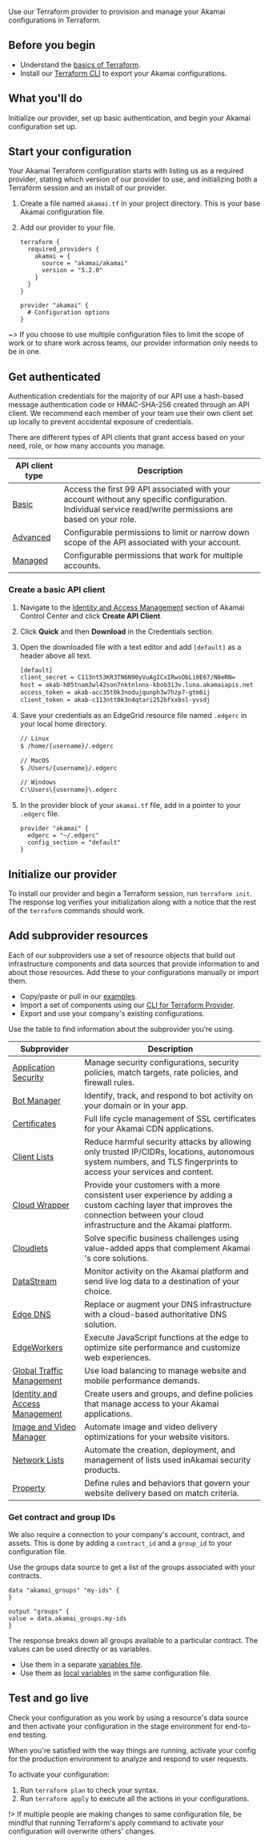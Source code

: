 Use our Terraform provider to provision and manage your Akamai configurations in Terraform.  

## Before you begin

- Understand the [basics of Terraform](https://learn.hashicorp.com/terraform?utm_source=terraform_io).
- Install our [Terraform CLI](https://github.com/akamai/cli-terraform) to export your Akamai configurations.

## What you'll do

Initialize our provider, set up basic authentication, and begin your Akamai configuration set up.

## Start your configuration

Your Akamai Terraform configuration starts with listing us as a required provider, stating which version of our provider to use, and initializing both a Terraform session and an install of our provider.  

1. Create a file named `akamai.tf` in your project directory. This is your base Akamai configuration file.
2. Add our provider to your file.

   ```
   terraform {
     required_providers {
       akamai = {
         source = "akamai/akamai"
         version = "5.2.0"
       }
     }
   }

   provider "akamai" {
     # Configuration options
   }
   ```

~> If you choose to use multiple configuration files to limit the scope of work or to share work across teams, our provider information only needs to be in one.

## Get authenticated

Authentication credentials for the majority of our API use a hash-based message authentication code or HMAC-SHA-256 created through an API client. We recommend each member of your team use their own client set up locally to prevent accidental exposure of credentials.

There are different types of API clients that grant access based on your need, role, or how many accounts you manage.

| API client type                                                                                | Description                                                                                                                                       |
| ---------------------------------------------------------------------------------------------- | ------------------------------------------------------------------------------------------------------------------------------------------------- |
| [Basic](#create-a-basic-api-client)                                                            | Access the first 99 API associated with your account without any specific configuration. Individual service read/write permissions are based on your role. |
| [Advanced](https://techdocs.akamai.com/developer/docs/create-a-client-with-custom-permissions) | Configurable permissions to limit or narrow down scope of the API associated with your account.                                                   |
| [Managed](https://techdocs.akamai.com/developer/docs/manage-many-accounts-with-one-api-client) | Configurable permissions that work for multiple accounts.                                                                                         |

### Create a basic API client

1. Navigate to the [Identity and Access Management](https://control.akamai.com/apps/identity-management/#/tabs/users/list) section of Akamai Control Center and click **Create API Client**.

2. Click **Quick** and then **Download** in the Credentials section.

3. Open the downloaded file with a text editor and add `[default]` as a header above all text.

   ```bash
   [default]
   client_secret = C113nt53KR3TN6N90yVuAgICxIRwsObLi0E67/N8eRN=
   host = akab-h05tnam3wl42son7nktnlnnx-kbob3i3v.luna.akamaiapis.net
   access_token = akab-acc35t0k3nodujqunph3w7hzp7-gtm6ij
   client_token = akab-c113ntt0k3n4qtari252bfxxbsl-yvsdj
   ```

4. Save your credentials as an EdgeGrid resource file named `.edgerc` in your local home directory.

   ```bash
   // Linux
   $ /home/{username}/.edgerc

   // MacOS
   $ /Users/{username}/.edgerc

   // Windows
   C:\Users\{username}\.edgerc
   ```

5. In the provider block of your `akamai.tf` file, add in a pointer to your `.edgerc` file.

   ```hcl
   provider "akamai" {
     edgerc = "~/.edgerc"
     config_section = "default"
   }
   ```

## Initialize our provider

To install our provider and begin a Terraform session, run `terraform init`. The response log verifies your initialization along with a notice that the rest of the `terraform` commands should work.

## Add subprovider resources

Each of our subproviders use a set of resource objects that build out infrastructure components and data sources that provide information to and about those resources. Add these to your configurations manually or import them.

- Copy/paste or pull in our [examples](https://github.com/akamai/terraform-provider-akamai/tree/master/examples).
- Import a set of components using our [CLI for Terraform Provider](https://github.com/akamai/cli-terraform).
- Export and use your company's existing configurations.

Use the table to find information about the subprovider you’re using.

| Subprovider                                                                                  | Description                                                                                          |
|----------------------------------------------------------------------------------------------|------------------------------------------------------------------------------------------------------|
| [Application Security](https://techdocs.akamai.com/terraform/v5.3/docs/configure-appsec)     | Manage security configurations, security policies, match targets, rate policies, and firewall rules. |
| [Bot Manager](https://techdocs.akamai.com/terraform/v5.3/docs/set-up-botman)                 | Identify, track, and respond to bot activity on your domain or in your app.                          |
| [Certificates](https://techdocs.akamai.com/terraform/v5.3/docs/cps-integration-guide)        | Full life cycle management of SSL certificates for your ​Akamai​ CDN applications.                   |
| [Client Lists](https://techdocs.akamai.com/terraform/v5.3/docs/set-up-client-lists)          | Reduce harmful security attacks by allowing only trusted IP/CIDRs, locations, autonomous system numbers, and TLS fingerprints to access your services and content.|
| [Cloud Wrapper](https://techdocs.akamai.com/terraform/v5.3/docs/set-up-cloud-wrapper)        | Provide your customers with a more consistent user experience by adding a custom caching layer that improves the connection between your cloud infrastructure and the Akamai platform.|
| [Cloudlets](https://techdocs.akamai.com/terraform/v5.3/docs/set-up-cloudlets)                | Solve specific business challenges using value-added apps that complement ​Akamai​'s core solutions. |
| [DataStream](https://techdocs.akamai.com/terraform/v5.3/docs/set-up-datastream)              | Monitor activity on the ​Akamai​ platform and send live log data to a destination of your choice.    |
| [Edge DNS](https://techdocs.akamai.com/terraform/v5.3/docs/set-up-edgedns)                   | Replace or augment your DNS infrastructure with a cloud-based authoritative DNS solution.            |
| [EdgeWorkers](https://techdocs.akamai.com/terraform/v5.3/docs/set-up-edgeworkers)            | Execute JavaScript functions at the edge to optimize site performance and customize web experiences. |
| [Global Traffic Management](https://techdocs.akamai.com/terraform/v5.3/docs/set-up-gtm)      | Use load balancing to manage website and mobile performance demands.                                 |
| [Identity and Access Management](https://techdocs.akamai.com/terraform/v5.3/docs/set-up-iam) | Create users and groups, and define policies that manage access to your Akamai applications.         |
| [Image and Video Manager](https://techdocs.akamai.com/terraform/v5.3/docs/set-up-ivm)        | Automate image and video delivery optimizations for your website visitors.                           |
| [Network Lists](https://techdocs.akamai.com/terraform/v5.3/docs/set-up-network-lists)        | Automate the creation, deployment, and management of lists used in ​Akamai​ security products.       |
| [Property](https://techdocs.akamai.com/terraform/v5.3/docs/set-up-property-provisioning)     | Define rules and behaviors that govern your website delivery based on match criteria.                |

### Get contract and group IDs

We also require a connection to your company's account, contract, and assets. This is done by adding a `contract_id` and a `group_id` to your configuration file.

Use the groups data source to get a list of the groups associated with your contracts.

```
data "akamai_groups" "my-ids" {
}

output "groups" {
value = data.akamai_groups.my-ids
}
```

The response breaks down all groups available to a particular contract. The values can be used directly or as variables. 

- Use them in a separate [variables file](https://developer.hashicorp.com/terraform/language/values/variables).
- Use them as [local variables](https://developer.hashicorp.com/terraform/language/values/locals) in the same configuration file.

## Test and go live

Check your configuration as you work by using a resource's data source and then activate your configuration in the stage environment for end-to-end testing.

When you're satisfied with the way things are running, activate your config for the production environment to analyze and respond to user requests.

To activate your configuration:

1. Run `terraform plan` to check your syntax.
2. Run `terraform apply` to execute all the actions in your configurations.

!> If multiple people are making changes to same configuration file, be mindful that running Terraform's apply command to activate your configuration will overwrite others' changes.
